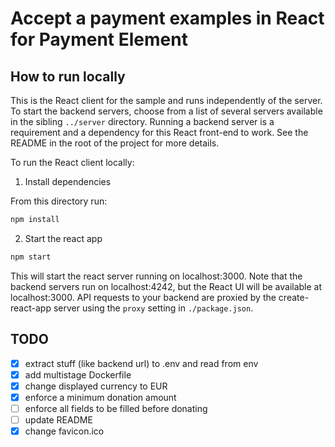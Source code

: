 # Accept a payment examples in React for Payment Element

## How to run locally

This is the React client for the sample and runs independently of the server.
To start the backend servers, choose from a list of several servers available
in the sibling `../server` directory. Running a backend server is a requirement
and a dependency for this React front-end to work. See the README in the root
of the project for more details.

To run the React client locally:

1. Install dependencies

From this directory run:

```sh
npm install
```

2. Start the react app

```sh
npm start
```

This will start the react server running on localhost:3000. Note that the
backend servers run on localhost:4242, but the React UI will be available at
localhost:3000. API requests to your backend are proxied by the
create-react-app server using the `proxy` setting in `./package.json`.

## TODO
- [x] extract stuff (like backend url) to .env and read from env
- [x] add multistage Dockerfile
- [x] change displayed currency to EUR
- [x] enforce a minimum donation amount
- [ ] enforce all fields to be filled before donating
- [ ] update README
- [x] change favicon.ico

